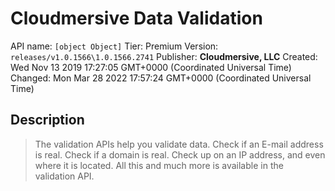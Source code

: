 # Cloudmersive Data Validation
API name: `[object Object]`
Tier: Premium
Version: `releases/v1.0.1566\1.0.1566.2741`
Publisher: **Cloudmersive, LLC**
Created: Wed Nov 13 2019 17:27:05 GMT+0000 (Coordinated Universal Time)
Changed: Mon Mar 28 2022 17:57:24 GMT+0000 (Coordinated Universal Time)

## Description
> The validation APIs help you validate data. Check if an E-mail address is real. Check if a domain is real. Check up on an IP address, and even where it is located. All this and much more is available in the validation API.
